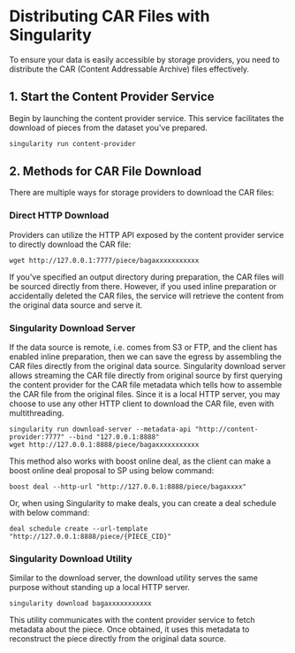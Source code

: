 # Distributing CAR Files with Singularity

To ensure your data is easily accessible by storage providers, you need to distribute the CAR (Content Addressable Archive) files effectively.

## 1. Start the Content Provider Service

Begin by launching the content provider service. This service facilitates the download of pieces from the dataset you've prepared.

```sh
singularity run content-provider
```

## 2. Methods for CAR File Download

There are multiple ways for storage providers to download the CAR files:

### Direct HTTP Download

Providers can utilize the HTTP API exposed by the content provider service to directly download the CAR file:

```shell
wget http://127.0.0.1:7777/piece/bagaxxxxxxxxxxx
```
If you've specified an output directory during preparation, the CAR files will be sourced directly from there. However, if you used inline preparation or accidentally deleted the CAR files, the service will retrieve the content from the original data source and serve it.

### Singularity Download Server
If the data source is remote, i.e. comes from S3 or FTP, and the client has enabled inline preparation, then we can save the egress by assembling the CAR files directly from the original data source.
Singularity download server allows streaming the CAR file directly from original source by first querying the content provider for the CAR file metadata which tells how to assemble the CAR file from the original files.
Since it is a local HTTP server, you may choose to use any other HTTP client to download the CAR file, even with multithreading.
```shell
singularity run download-server --metadata-api "http://content-provider:7777" --bind "127.0.0.1:8888"
wget http://127.0.0.1:8888/piece/bagaxxxxxxxxxxx
```
This method also works with boost online deal, as the client can make a boost online deal proposal to SP using below command:
```shell
boost deal --http-url "http://127.0.0.1:8888/piece/bagaxxxx"
```
Or, when using Singularity to make deals, you can create a deal schedule with below command:
```shell
deal schedule create --url-template "http://127.0.0.1:8888/piece/{PIECE_CID}"
```

### Singularity Download Utility
Similar to the download server, the download utility serves the same purpose without standing up a local HTTP server.  
```shell
singularity download bagaxxxxxxxxxxx
```
This utility communicates with the content provider service to fetch metadata about the piece. Once obtained, it uses this metadata to reconstruct the piece directly from the original data source.
